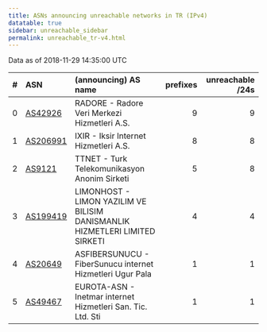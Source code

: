 ```yaml
---
title: ASNs announcing unreachable networks in TR (IPv4)
datatable: true
sidebar: unreachable_sidebar
permalink: unreachable_tr-v4.html
---
```


Data as of 2018-11-29 14:35:00 UTC


<div class="datatable-begin"></div>

|   # | ASN                                      | (announcing) AS name                                                        |   prefixes |   unreachable /24s |
|----:|:-----------------------------------------|:----------------------------------------------------------------------------|-----------:|-------------------:|
|   0 | [AS42926](unreachable_AS42926-v4.html)   | RADORE - Radore Veri Merkezi Hizmetleri A.S.                                |          9 |                  9 |
|   1 | [AS206991](unreachable_AS206991-v4.html) | IXIR - Iksir Internet Hizmetleri A.S.                                       |          8 |                  8 |
|   2 | [AS9121](unreachable_AS9121-v4.html)     | TTNET - Turk Telekomunikasyon Anonim Sirketi                                |          5 |                  8 |
|   3 | [AS199419](unreachable_AS199419-v4.html) | LIMONHOST - LIMON YAZILIM VE BILISIM DANISMANLIK HIZMETLERI LIMITED SIRKETI |          4 |                  4 |
|   4 | [AS20649](unreachable_AS20649-v4.html)   | ASFIBERSUNUCU - FiberSunucu internet Hizmetleri Ugur Pala                   |          1 |                  1 |
|   5 | [AS49467](unreachable_AS49467-v4.html)   | EUROTA-ASN - Inetmar internet Hizmetleri San. Tic. Ltd. Sti                 |          1 |                  1 |

<div class="datatable-end"></div>